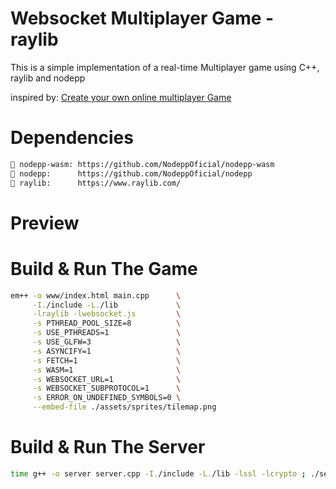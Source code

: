 # Websocket Multiplayer Game - raylib

This is a simple implementation of a real-time Multiplayer game using C++, raylib and nodepp

inspired by: [Create your own online multiplayer Game](https://medium.com/@EDBCBlog/create-your-own-online-multiplayer-small-fast-and-fun-with-raylib-nodepp-and-websockets-190f5c174094)

# Dependencies
```bash
📌 nodepp-wasm: https://github.com/NodeppOficial/nodepp-wasm
📌 nodepp:      https://github.com/NodeppOficial/nodepp
📌 raylib:      https://www.raylib.com/
```

# Preview

# Build & Run The Game
```bash
em++ -o www/index.html main.cpp      \
     -I./include -L./lib             \
     -lraylib -lwebsocket.js         \
     -s PTHREAD_POOL_SIZE=8          \
     -s USE_PTHREADS=1               \
     -s USE_GLFW=3                   \
     -s ASYNCIFY=1                   \
     -s FETCH=1                      \
     -s WASM=1                       \
     -s WEBSOCKET_URL=1              \
     -s WEBSOCKET_SUBPROTOCOL=1      \
     -s ERROR_ON_UNDEFINED_SYMBOLS=0 \
     --embed-file ./assets/sprites/tilemap.png
```

# Build & Run The Server
```bash
time g++ -o server server.cpp -I./include -L./lib -lssl -lcrypto ; ./server
```
